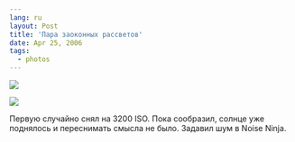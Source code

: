```yaml
---
lang: ru
layout: Post
title: 'Пара заоконных рассветов'
date: Apr 25, 2006
tags:
  - photos
---
```


![](/images/blog/MG-5087.jpg)

<!--more-->

![](/images/blog/MG-5133.jpg)

Первую случайно снял на 3200 ISO. Пока сообразил, солнце уже поднялось и переснимать смысла не было. Задавил шум в Noise Ninja.
